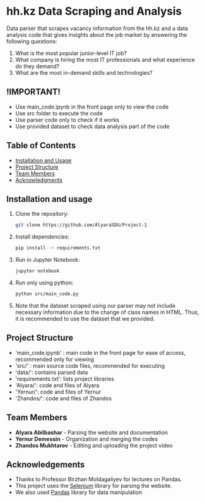 # hh.kz Data Scraping and Analysis
Data parser that scrapes vacancy information from the hh.kz
and a data analysis code that gives insights about the job 
market by answering the following questions:  
1. What is the most popular junior-level IT job?  
2. What company is hiring the most IT professionals and what experience do they demand?  
3. What are the most in-demand skills and technologies?

## !IMPORTANT!
- Use main_code.ipynb in the front page only to view the code
- Use src folder to execute the code
- Use parser code only to check if it works
- Use provided dataset to check data analysis part of the code

## Table of Contents
- [Installation and Usage](#installation-and-usage)
- [Project Structure](#project-structure)
- [Team Members](#team-members)
- [Acknowledgments](#acknowledgements)

## Installation and usage
1. Clone the repository:
   ```bash
   git clone https://github.com/AlyaraSDU/Project-1
   ```
2. Install dependencies:
   ```bash
   pip install -r requirements.txt
   ```
3. Run in Jupyter Notebook:
   ```bash
   jupyter notebook
4. Run only using python:
   ```bash
   python src/main_code.py
5. Note that the dataset scraped using our parser may not include necessary
   information due to the change of class names in HTML. 
   Thus, it is recommended to use the dataset that we provided.

## Project Structure

 - 'main_code.ipynb' : main code in the front page for ease of access, recommended only for viewing
 - 'src/' : main source code files, recommended for executing
 - 'data/': contains parsed data
 - 'requirements.txt': lists project libraries
 - 'Alyara/': code and files of Alyara
 - 'Yernur/': code and files of Yernur
 - 'Zhandos/': code and files of Zhandos

## Team Members

- **Alyara Abilbashar** - Parsing the website and documentation
- **Yernur Demessin** - Organization and merging the codes
- **Zhandos Mukhtarov** - Editing and uploading the project video

## Acknowledgements

- Thanks to Professor Birzhan Moldagaliyev for lectures on Pandas.
- This project uses the [Selenium](https://www.selenium.dev/) library for parsing the website.
- We also used [Pandas](https://pandas.pydata.org/) library for data manipulation
